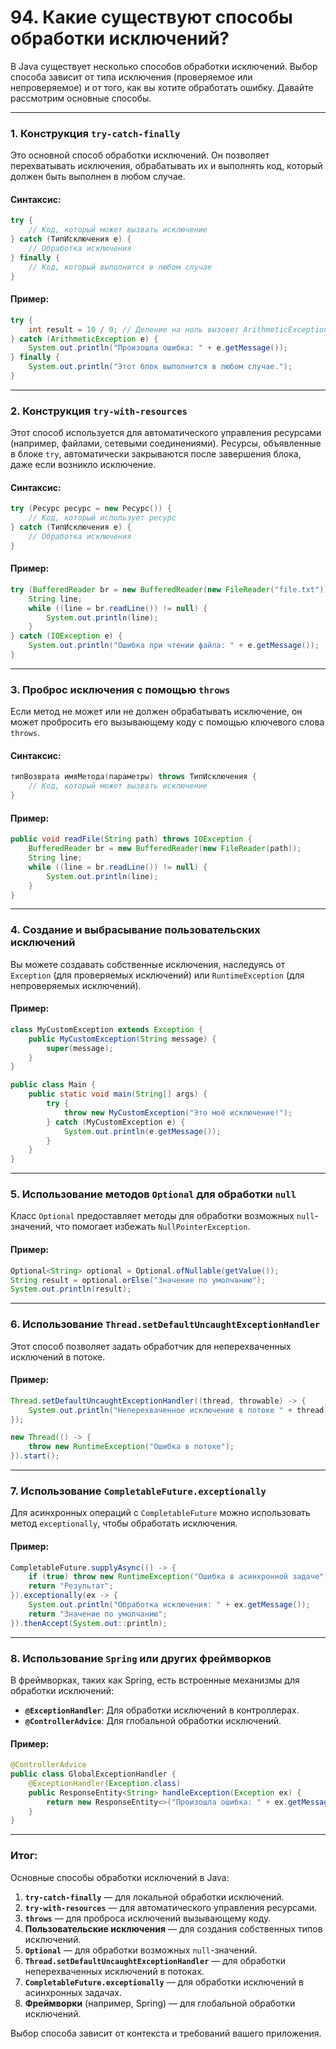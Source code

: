 # 94. Какие существуют способы обработки исключений?

В Java существует несколько способов обработки исключений. Выбор способа зависит от типа исключения (проверяемое или непроверяемое) и от того, как вы хотите обработать ошибку. Давайте рассмотрим основные способы.

---

### 1. **Конструкция `try-catch-finally`**
Это основной способ обработки исключений. Он позволяет перехватывать исключения, обрабатывать их и выполнять код, который должен быть выполнен в любом случае.

#### Синтаксис:
```java
try {
    // Код, который может вызвать исключение
} catch (ТипИсключения e) {
    // Обработка исключения
} finally {
    // Код, который выполнится в любом случае
}
```

#### Пример:
```java
try {
    int result = 10 / 0; // Деление на ноль вызовет ArithmeticException
} catch (ArithmeticException e) {
    System.out.println("Произошла ошибка: " + e.getMessage());
} finally {
    System.out.println("Этот блок выполнится в любом случае.");
}
```

---

### 2. **Конструкция `try-with-resources`**
Этот способ используется для автоматического управления ресурсами (например, файлами, сетевыми соединениями). Ресурсы, объявленные в блоке `try`, автоматически закрываются после завершения блока, даже если возникло исключение.

#### Синтаксис:
```java
try (Ресурс ресурс = new Ресурс()) {
    // Код, который использует ресурс
} catch (ТипИсключения e) {
    // Обработка исключения
}
```

#### Пример:
```java
try (BufferedReader br = new BufferedReader(new FileReader("file.txt"))) {
    String line;
    while ((line = br.readLine()) != null) {
        System.out.println(line);
    }
} catch (IOException e) {
    System.out.println("Ошибка при чтении файла: " + e.getMessage());
}
```

---

### 3. **Проброс исключения с помощью `throws`**
Если метод не может или не должен обрабатывать исключение, он может пробросить его вызывающему коду с помощью ключевого слова `throws`.

#### Синтаксис:
```java
типВозврата имяМетода(параметры) throws ТипИсключения {
    // Код, который может вызвать исключение
}
```

#### Пример:
```java
public void readFile(String path) throws IOException {
    BufferedReader br = new BufferedReader(new FileReader(path));
    String line;
    while ((line = br.readLine()) != null) {
        System.out.println(line);
    }
}
```

---

### 4. **Создание и выбрасывание пользовательских исключений**
Вы можете создавать собственные исключения, наследуясь от `Exception` (для проверяемых исключений) или `RuntimeException` (для непроверяемых исключений).

#### Пример:
```java
class MyCustomException extends Exception {
    public MyCustomException(String message) {
        super(message);
    }
}

public class Main {
    public static void main(String[] args) {
        try {
            throw new MyCustomException("Это моё исключение!");
        } catch (MyCustomException e) {
            System.out.println(e.getMessage());
        }
    }
}
```

---

### 5. **Использование методов `Optional` для обработки `null`**
Класс `Optional` предоставляет методы для обработки возможных `null`-значений, что помогает избежать `NullPointerException`.

#### Пример:
```java
Optional<String> optional = Optional.ofNullable(getValue());
String result = optional.orElse("Значение по умолчанию");
System.out.println(result);
```

---

### 6. **Использование `Thread.setDefaultUncaughtExceptionHandler`**
Этот способ позволяет задать обработчик для неперехваченных исключений в потоке.

#### Пример:
```java
Thread.setDefaultUncaughtExceptionHandler((thread, throwable) -> {
    System.out.println("Неперехваченное исключение в потоке " + thread.getName() + ": " + throwable.getMessage());
});

new Thread(() -> {
    throw new RuntimeException("Ошибка в потоке");
}).start();
```

---

### 7. **Использование `CompletableFuture.exceptionally`**
Для асинхронных операций с `CompletableFuture` можно использовать метод `exceptionally`, чтобы обработать исключения.

#### Пример:
```java
CompletableFuture.supplyAsync(() -> {
    if (true) throw new RuntimeException("Ошибка в асинхронной задаче");
    return "Результат";
}).exceptionally(ex -> {
    System.out.println("Обработка исключения: " + ex.getMessage());
    return "Значение по умолчанию";
}).thenAccept(System.out::println);
```

---

### 8. **Использование `Spring` или других фреймворков**
В фреймворках, таких как Spring, есть встроенные механизмы для обработки исключений:
- **`@ExceptionHandler`**: Для обработки исключений в контроллерах.
- **`@ControllerAdvice`**: Для глобальной обработки исключений.

#### Пример:
```java
@ControllerAdvice
public class GlobalExceptionHandler {
    @ExceptionHandler(Exception.class)
    public ResponseEntity<String> handleException(Exception ex) {
        return new ResponseEntity<>("Произошла ошибка: " + ex.getMessage(), HttpStatus.INTERNAL_SERVER_ERROR);
    }
}
```

---

### Итог:
Основные способы обработки исключений в Java:
1. **`try-catch-finally`** — для локальной обработки исключений.
2. **`try-with-resources`** — для автоматического управления ресурсами.
3. **`throws`** — для проброса исключений вызывающему коду.
4. **Пользовательские исключения** — для создания собственных типов исключений.
5. **`Optional`** — для обработки возможных `null`-значений.
6. **`Thread.setDefaultUncaughtExceptionHandler`** — для обработки неперехваченных исключений в потоках.
7. **`CompletableFuture.exceptionally`** — для обработки исключений в асинхронных задачах.
8. **Фреймворки** (например, Spring) — для глобальной обработки исключений.

Выбор способа зависит от контекста и требований вашего приложения.
